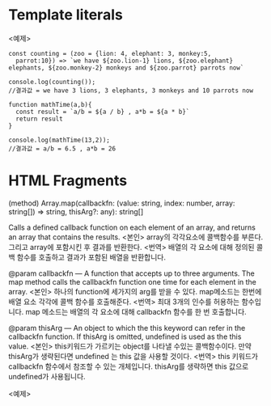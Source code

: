 # Template literals

<예제>
```
const counting = (zoo = {lion: 4, elephant: 3, monkey:5, 
  parrot:10}) => `we have ${zoo.lion-1} lions, ${zoo.elephant} elephants, ${zoo.monkey-2} monkeys and ${zoo.parrot} parrots now`
  
console.log(counting());
//결과값 = we have 3 lions, 3 elephants, 3 monkeys and 10 parrots now
```
```
function mathTime(a,b){
  const result = `a/b = ${a / b} , a*b = ${a * b}`
  return result
}

console.log(mathTime(13,2));
//결과값 = a/b = 6.5 , a*b = 26

```
# HTML Fragments

(method) Array.map(callbackfn: (value: string, index: number, array: string[]) => string, thisArg?: any): string[]

Calls a defined callback function on each element of an array, and returns an array that contains the results.
<본인> array의 각각요소에 콜백함수를 부른다. 그리고 array에 포함시킨 후 결과를 반환한다.
<번역> 배열의 각 요소에 대해 정의된 콜백 함수를 호출하고 결과가 포함된 배열을 반환합니다.

@param callbackfn — A function that accepts up to three arguments. The map method calls the callbackfn function one time for each element in the array.
<본인> 하나의 function에 세가지의 arg를 받을 수 있다. map메소드는 한번에 배열 요소 각각에 콜백 함수를 호출해준다.
<번역> 최대 3개의 인수를 허용하는 함수입니다. map 메소드는 배열의 각 요소에 대해 callbackfn 함수를 한 번 호출합니다.

@param thisArg — An object to which the this keyword can refer in the callbackfn function. If thisArg is omitted, undefined is used as the this value.
<본인> this키워드가 가르키는 object를 나타낼 수있는 콜백함수이다. 만약 thisArg가 생략된다면 undefined 는 this 값을 사용할 것이다.
<번역> this 키워드가 callbackfn 함수에서 참조할 수 있는 개체입니다. thisArg를 생략하면 this 값으로 undefined가 사용됩니다.

<예제>

